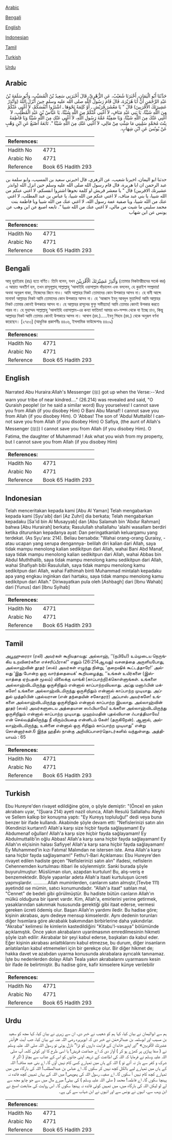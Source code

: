 [Arabic](#arabic)

[Bengali](#bengali)

[English](#english)

[Indonesian](#indonesian)

[Tamil](#tamil)

[Turkish](#turkish)

[Urdu](#urdu)

## Arabic


<div dir="rtl" lang="ar" style={{fontSize:'larger',backgroundColor:'#f8f9fa',padding:20}}>
حَدَّثَنَا أَبُو الْيَمَانِ، أَخْبَرَنَا شُعَيْبٌ، عَنِ الزُّهْرِيِّ، قَالَ أَخْبَرَنِي سَعِيدُ بْنُ الْمُسَيَّبِ، وَأَبُو سَلَمَةَ بْنُ عَبْدِ الرَّحْمَنِ أَنَّ أَبَا هُرَيْرَةَ، قَالَ قَامَ رَسُولُ اللَّهِ صلى الله عليه وسلم حِينَ أَنْزَلَ اللَّهُ ‏(‏وَأَنْذِرْ عَشِيرَتَكَ الأَقْرَبِينَ‏)‏ قَالَ ‏"‏ يَا مَعْشَرَ قُرَيْشٍ ـ أَوْ كَلِمَةً نَحْوَهَا ـ اشْتَرُوا أَنْفُسَكُمْ، لاَ أُغْنِي عَنْكُمْ مِنَ اللَّهِ شَيْئًا، يَا بَنِي عَبْدِ مَنَافٍ، لاَ أُغْنِي عَنْكُمْ مِنَ اللَّهِ شَيْئًا، يَا عَبَّاسُ بْنَ عَبْدِ الْمُطَّلِبِ، لاَ أُغْنِي عَنْكَ مِنَ اللَّهِ شَيْئًا، وَيَا صَفِيَّةُ عَمَّةَ رَسُولِ اللَّهِ، لاَ أُغْنِي عَنْكِ مِنَ اللَّهِ شَيْئًا وَيَا فَاطِمَةُ بِنْتَ مُحَمَّدٍ سَلِينِي مَا شِئْتِ مِنْ مَالِي، لاَ أُغْنِي عَنْكِ مِنَ اللَّهِ شَيْئًا ‏"‏‏.‏ تَابَعَهُ أَصْبَغُ عَنِ ابْنِ وَهْبٍ عَنْ يُونُسَ عَنِ ابْنِ شِهَابٍ‏.‏
</div>
<div style={{backgroundColor:'#f8f9fa',padding:20, marginBottom: 10}}><table> <thead> <tr> <th>References:</th> <th></th> </tr> </thead> <tbody><tr><td>Hadith No</td><td>4771</td></tr><tr><td>Arabic No</td><td>4771</td></tr><tr><td>Reference</td><td>Book 65 Hadith 293</td></tr></tbody></table></div>


<div dir="rtl" lang="ar" style={{fontSize:'larger',backgroundColor:'#f8f9fa',padding:20}}>
حدثنا ابو اليمان، اخبرنا شعيب، عن الزهري، قال اخبرني سعيد بن المسيب، وابو سلمة بن عبد الرحمن ان ابا هريرة، قال قام رسول الله صلى الله عليه وسلم حين انزل الله (وانذر عشيرتك الاقربين) قال " يا معشر قريش او كلمة نحوها اشتروا انفسكم، لا اغني عنكم من الله شييا، يا بني عبد مناف، لا اغني عنكم من الله شييا، يا عباس بن عبد المطلب، لا اغني عنك من الله شييا، ويا صفية عمة رسول الله، لا اغني عنك من الله شييا ويا فاطمة بنت محمد سليني ما شيت من مالي، لا اغني عنك من الله شييا ". تابعه اصبغ عن ابن وهب عن يونس عن ابن شهاب
</div>
<div style={{backgroundColor:'#f8f9fa',padding:20, marginBottom: 10}}><table> <thead> <tr> <th>References:</th> <th></th> </tr> </thead> <tbody><tr><td>Hadith No</td><td>4771</td></tr><tr><td>Arabic No</td><td>4771</td></tr><tr><td>Reference</td><td>Book 65 Hadith 293</td></tr></tbody></table></div>

## Bengali


<div dir="ltr" lang="bn" style={{fontSize:'larger',backgroundColor:'#f8f9fa',padding:20}}>
আবূ হুরাইরাহ (রাঃ) হতে বর্ণিত। তিনি বলেন, যখন وَأَنْذِرْ عَشِيْرَتَكَ الْأَقْرَبِيْنَ (তোমার নিকটাত্মীয়দের সতর্ক কর) এ আয়াত অবতীর্ণ হল, তখন রাসূলূল্লাহ্ সাল্লাল্লাহু ‘আলাইহি ওয়াসাল্লাম দাঁড়ালেন এবং বললেন, হে কুরাইশ সম্প্রদায়! অথবা অনুরূপ বাক্য, নিজেদের কিনে নাও। আমি আল্লাহর নিকট তোমাদের কোন উপকারে আসব না। হে বানী আব্দে মানাফ! আল্লাহর নিকট আমি তোমাদের কোন উপকারে আসব না। হে ‘আব্বাস ইবনু আবদুল মুত্তালিব! আমি আল্লাহর নিকট তোমার কোনই উপকারে আসব না। হে আল্লাহর রাসূলের ফুফু সফীয়্যাহ! আমি তোমার কোনই উপকার করতে পারব না। হে মুহাম্মদ সাল্লাল্লাহু ‘আলাইহি ওয়াসাল্লাম-এর কন্যা ফাতিমা! আমার ধন-সম্পদ থেকে যা ইচ্ছে চাও, কিন্তু আল্লাহর নিকট আমি তোমার কোনই উপকারে আসব না। আস্বাগ (রহ.).....ইবনু শিহাব (রহ.) থেকে অনুরূপ বর্ণনা করেছেন। [২৭৫৩] (আধুনিক প্রকাশনীঃ ৪৪০৬, ইসলামিক ফাউন্ডেশনঃ ৪৪০৯)
</div>
<div style={{backgroundColor:'#f8f9fa',padding:20, marginBottom: 10}}><table> <thead> <tr> <th>References:</th> <th></th> </tr> </thead> <tbody><tr><td>Hadith No</td><td>4771</td></tr><tr><td>Arabic No</td><td>4771</td></tr><tr><td>Reference</td><td>Book 65 Hadith 293</td></tr></tbody></table></div>

## English


<div dir="ltr" lang="en" style={{fontSize:'larger',backgroundColor:'#f8f9fa',padding:20}}>
Narrated Abu Huraira:Allah's Messenger (ﷺ) got up when the Verse:--'And warn your tribe of near kindred...." (26.214) was revealed and said, "O Quraish people! (or he said a similar word) Buy yourselves! I cannot save you from Allah (if you disobey Him) O Bani Abu Manaf! I cannot save you from Allah (if you disobey Him). O 'Abbas! The son of 'Abdul Muttalib! I cannot save you from Allah (if you disobey Him) O Safiya, (the aunt of Allah's Messenger (ﷺ)) I cannot save you from Allah (if you disobey Him). O Fatima, the daughter of Muhammad ! Ask what you wish from my property, but I cannot save you from Allah (if you disobey Him)
</div>
<div style={{backgroundColor:'#f8f9fa',padding:20, marginBottom: 10}}><table> <thead> <tr> <th>References:</th> <th></th> </tr> </thead> <tbody><tr><td>Hadith No</td><td>4771</td></tr><tr><td>Arabic No</td><td>4771</td></tr><tr><td>Reference</td><td>Book 65 Hadith 293</td></tr></tbody></table></div>

## Indonesian


<div dir="ltr" lang="id" style={{fontSize:'larger',backgroundColor:'#f8f9fa',padding:20}}>
Telah menceritakan kepada kami [Abu Al Yaman] Telah mengabarkan kepada kami [Syu'aib] dari [Az Zuhri] dia berkata; Telah mengabarkan kepadaku [Sa'id bin Al Musayyab] dan [Abu Salamah bin 'Abdur Rahman] bahwa [Abu Hurairah] berkata; Rasulullah shallallahu 'alaihi wasallam berdiri ketika diturunkan kepadanya ayat: Dan peringatkanlah keluargamu yang terdekat. (As Syu'ara: 214). Beliau bersabda: "Wahai orang-orang Quraisy, -atau ucapan yang serupa dengannya- belilah diri kalian dari Allah, saya tidak mampu menolong kalian sedikitpun dari Allah, wahai Bani Abd Manaf, saya tidak mampu menolong kalian sedikitpun dari Allah, wahai Abbas bin Abdul Muththalib, saya tidak mampu menolong kamu sedikitpun dari Allah, wahai Shafiyah bibi Rasulullah, saya tidak mampu menolong kamu sedikitpun dari Allah, wahai Fathimah binti Muhammad mintalah kepadaku apa yang engkau inginkan dari hartaku, saya tidak mampu menolong kamu sedikitpun dari Allah." Diriwayatkan pula oleh [Ashbagh] dari [Ibnu Wahab] dari [Yunus] dari [Ibnu Syihab]
</div>
<div style={{backgroundColor:'#f8f9fa',padding:20, marginBottom: 10}}><table> <thead> <tr> <th>References:</th> <th></th> </tr> </thead> <tbody><tr><td>Hadith No</td><td>4771</td></tr><tr><td>Arabic No</td><td>4771</td></tr><tr><td>Reference</td><td>Book 65 Hadith 293</td></tr></tbody></table></div>

## Tamil


<div dir="ltr" lang="ta" style={{fontSize:'larger',backgroundColor:'#f8f9fa',padding:20}}>
அபூஹுரைரா (ரலி) அவர்கள் கூறியதாவது: அல்லாஹ், ‘‘(நபியே!) உம்முடைய நெருங்கிய உறவினர்களை எச்சரிப்பீராக!” எனும் (26:214ஆவது) வசனத்தை அருளியபோது, அல்லாஹ்வின் தூதர் (ஸல்) அவர்கள் எழுந்து நின்று, ‘குறைஷிக் கூட்டத்தாரே!’ அல்லது ‘இது போன்ற ஒரு வார்த்தையைக்’ கூறியழைத்து, ‘‘உங்கள் உயிர்களை (இஸ்லாத்தை ஏற்பதன் மூலம்) விலைக்கு வாங்கி (காப்பாற்றி)க்கொள்ளுங்கள். உங்களை அல்லாஹ்விடமிருந்து ஒருசிறிதும் என்னால் காப்பாற்றவியலாது. அப்து மனாஃபின் மக்களே! உங்களை அல்லாஹ்விடமிருந்து ஒருசிறிதும் என்னால் காப்பாற்ற முடியாது. அப்துல் முத்தóபின் புதல்வரான (என் தந்தையின் சகோதரர்) அப்பாஸ் அவர்களே! உங்களை அல்லாஹ்விடமிருந்து ஒருசிறிதும் என்னால் காப்பாற்ற இயலாது. அல்லாஹ்வின் தூதர் (ஸல்) அவர்களுடைய அத்தையான ஸஃபியாவே! உங்களை அல்லாஹ்விடமிருந்து ஒருசிறிதும் என்னால் காப்பாற்ற முடியாது. முஹம்மதின் புதல்வியான ஃபாத்திமாவே! என் செல்வத்திலிருந்து நீ விரும்பியதை என்னிடம் கேள்! (தருகிறேன்). ஆனால், அல்லாஹ்விடமிருந்து, உன்னை என்னால் ஒரு சிறிதும் காப்பாற்ற முடியாது” என்று சொன்னார்கள்.6 இந்த ஹதீஸ் நான்கு அறிவிப்பாளர்தொடர்களில் வந்துள்ளது. அத்தியாயம் : 65
</div>
<div style={{backgroundColor:'#f8f9fa',padding:20, marginBottom: 10}}><table> <thead> <tr> <th>References:</th> <th></th> </tr> </thead> <tbody><tr><td>Hadith No</td><td>4771</td></tr><tr><td>Arabic No</td><td>4771</td></tr><tr><td>Reference</td><td>Book 65 Hadith 293</td></tr></tbody></table></div>

## Turkish


<div dir="ltr" lang="tr" style={{fontSize:'larger',backgroundColor:'#f8f9fa',padding:20}}>
Ebu Hureyre'den rivayet edildiğine göre, o şöyle demiştir: "(Önce) en yakın akrabanı uyar, "(Şuara 214) ayeti nazil olunca, Allah Resulü Sallallahu Aleyhi ve Sellem kalkıp bir konuşma yaptı: "Ey Kureyş topluluğu!" dedi veya buna benzer bir ifade kullandı. Akabinde şöyle devam etti: "Nefislerinizi satın alın (Kendinizi kurtarın!) Allah'a karşı size hiçbir fayda sağlayamam! Ey Abdumenaf oğulları! Allah'a karşı size hiçbir fayda sağlayamam! Ey Abdulmuttalib'in oğlu Abbas! Allah'a karşı sana hiçbir fayda sağlayamam! Ey Allah'ın elçisinin halası Safiyye! Allah'a karşı sana hiçbir fayda sağlayamam! Ey Muhammed'in kızı Fatıma! Malımdan ne istersen iste. Ama Allah'a karşı sana hiçbir fayda sağlayamam!" Fethu'l-Bari Açıklaması: Ebu Hureyre'den rivayet edilen hadiste geçen "Nefislerinizi satın alın" ifadesi, nefislerin Cehennemden kurtulması itibari ile söylenmiştir. Sanki burada şöyle buyurulmuştur: Müslüman olun, azapdan kurtulun! Bu, alış-veriş e benzemektedir. Böyle yapanlar adeta Allah'a itaati kurtuluşun ücreti yapmışlardır. ...........Allah muminlerden, canlarım satın almıştır,(Tevbe 111) ayetindd ıse mümin, satıcı konumundadır. "Allah'a itaat" satılan mal, "Cennet" de bedeli gibi görülmüştür. Bu hadiste bütün canların Allah'ın mülkü olduğuna bir işaret vardır. Kim, Allah'a, emirlerini yerine getirmek, yasaklarından sakınmak hususunda gerektiği gibi itaat ederse, vermesi gereken ücreti ödemiş olur. Başarı Allah'ın yardımı iledir. Bu hadise göre; kişinin akrabası, aynı dedeye mensup kimselerdir. Aynı dedenin torunları diğer hısımlara göre akrabalık bakımından birbirlerine daha yakındırlar. "Akraba" kelimesi ile kimlerin kastedildiğini "Kitabu'l-vasaya" bölümünde açıklamıştık. Önce yakın akrabaların uyarılmasının emredilmesinin hikmeti şöyle izah edilir: Akrabalar bir şeyi kabul ederse, başkaları da kabul eder. Eğer kişinin akrabası anlattıklarını kabul etmezse, bu durum, diğer insanların anlatılanları kabul etmemeleri için bir gerekçe olur. Bir diğer hikmet de; hakka davet ve azabdan uyarma konusunda akrabalara ayrıcalık tanınamaz. İşte bu nedenlerden dolayı Allah Teala yakın akrabalarını uyarmasını kesin bir ifade ile belirtmiştir. Bu hadise göre, kafir kimselere künye verilebilir
</div>
<div style={{backgroundColor:'#f8f9fa',padding:20, marginBottom: 10}}><table> <thead> <tr> <th>References:</th> <th></th> </tr> </thead> <tbody><tr><td>Hadith No</td><td>4771</td></tr><tr><td>Arabic No</td><td>4771</td></tr><tr><td>Reference</td><td>Book 65 Hadith 293</td></tr></tbody></table></div>

## Urdu


<div dir="rtl" lang="ur" style={{fontSize:'larger',backgroundColor:'#f8f9fa',padding:20}}>
ہم سے ابوالیمان نے بیان کیا، کہا ہم کو شعیب نے خبر دی، ان سے زہری نے بیان کیا، کہا مجھ کو سعید بن مسیب اور ابوسلمہ بن عبدالرحمٰن نے خبر دی کہ ابوہریرہ رضی اللہ عنہ نے بیان کیا، جب آیت «وأنذر عشيرتك الأقربين‏» ”اور اپنے خاندان کے قرابت داروں کو ڈرا“ نازل ہوئی تو رسول اللہ صلی اللہ علیہ وسلم نے ( صفا پہاڑی پر کھڑے ہو کر ) آواز دی کہ اے جماعت قریش! یا اسی طرح کا اور کوئی کلمہ آپ صلی اللہ علیہ وسلم نے فرمایا کہ اللہ کی اطاعت کے ذریعہ اپنی جانوں کو اس کے عذاب سے بچاؤ ( اگر تم شرک و کفر سے باز نہ آئے تو ) اللہ کے ہاں میں تمہارے کسی کام نہیں آؤں گا۔ اے بنی عبد مناف! اللہ کے ہاں میں تمہارے لیے بالکل کچھ نہیں کر سکوں گا۔ اے عباس بن عبدالمطلب! اللہ کی بارگاہ میں میں تمہارے کچھ کام نہیں آ سکوں گا۔ اے صفیہ، رسول اللہ کی پھوپھی! میں اللہ کے یہاں تمہیں کچھ فائدہ نہ پہنچا سکوں گا۔ اے فاطمہ! محمد ( صلی اللہ علیہ وسلم ) کی بیٹی! میرے مال میں سے جو چاہو مجھ سے لے لو لیکن اللہ کی بارگاہ میں، میں تمہیں کوئی فائدہ نہ پہنچا سکوں گا۔ اس روایت کی متابعت اصبغ نے ابن وہب سے، انہوں نے یونس سے اور انہوں نے ابن شہاب سے کی ہے۔
</div>
<div style={{backgroundColor:'#f8f9fa',padding:20, marginBottom: 10}}><table> <thead> <tr> <th>References:</th> <th></th> </tr> </thead> <tbody><tr><td>Hadith No</td><td>4771</td></tr><tr><td>Arabic No</td><td>4771</td></tr><tr><td>Reference</td><td>Book 65 Hadith 293</td></tr></tbody></table></div>
